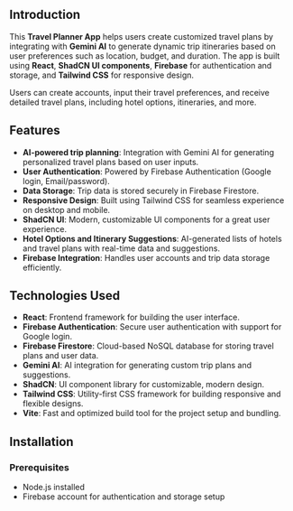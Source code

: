 ## Introduction
This **Travel Planner App** helps users create customized travel plans by integrating with **Gemini AI** to generate dynamic trip itineraries based on user preferences such as location, budget, and duration. The app is built using **React**, **ShadCN UI components**, **Firebase** for authentication and storage, and **Tailwind CSS** for responsive design.

Users can create accounts, input their travel preferences, and receive detailed travel plans, including hotel options, itineraries, and more.

## Features
- **AI-powered trip planning**: Integration with Gemini AI for generating personalized travel plans based on user inputs.
- **User Authentication**: Powered by Firebase Authentication (Google login, Email/password).
- **Data Storage**: Trip data is stored securely in Firebase Firestore.
- **Responsive Design**: Built using Tailwind CSS for seamless experience on desktop and mobile.
- **ShadCN UI**: Modern, customizable UI components for a great user experience.
- **Hotel Options and Itinerary Suggestions**: AI-generated lists of hotels and travel plans with real-time data and suggestions.
- **Firebase Integration**: Handles user accounts and trip data storage efficiently.

## Technologies Used
- **React**: Frontend framework for building the user interface.
- **Firebase Authentication**: Secure user authentication with support for Google login.
- **Firebase Firestore**: Cloud-based NoSQL database for storing travel plans and user data.
- **Gemini AI**: AI integration for generating custom trip plans and suggestions.
- **ShadCN**: UI component library for customizable, modern design.
- **Tailwind CSS**: Utility-first CSS framework for building responsive and flexible designs.
- **Vite**: Fast and optimized build tool for the project setup and bundling.

## Installation

### Prerequisites
- Node.js installed
- Firebase account for authentication and storage setup
